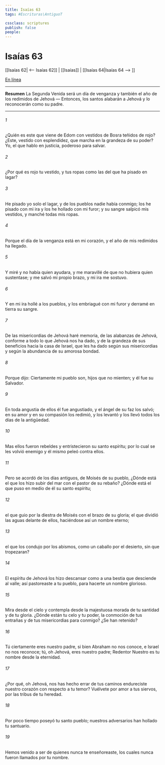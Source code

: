 ```yaml
---
title: Isaías 63
tags: #Escrituras\AntiguoT

cssclass: scriptures
publish: false
people:
---
```


# Isaías 63
[[Isaías 62| <-- Isaías 62]] | [[Isaías]] | [[Isaías 64|Isaías 64 --> ]]

[En línea](https://churchofjesuschrist.org/study/scriptures/ot/isa/63?lang=spa)

---
__Resumen__
La Segunda Venida será un día de venganza y también el año de los redimidos de Jehová — Entonces, los santos alabarán a Jehová y lo reconocerán como su padre.

---
###### 1 
¿Quién es este que viene de Edom con vestidos de Bosra teñidos de rojo? ¿Este, vestido con esplendidez, que marcha en la grandeza de su poder? Yo, el que hablo en justicia, poderoso para salvar.

###### 2 
¿Por qué es rojo tu vestido, y tus ropas como las del que ha pisado en lagar?

###### 3 
He pisado yo solo el lagar, y de los pueblos nadie había conmigo; los he pisado con mi ira y los he hollado con mi furor; y su sangre salpicó mis vestidos, y manché todas mis ropas.

###### 4 
Porque el día de la venganza está en mi corazón, y el año de mis redimidos ha llegado.

###### 5 
Y miré y no había quien ayudara, y me maravillé de que no hubiera quien sustentase; y me salvó mi propio brazo, y mi ira me sostuvo.

###### 6 
Y en mi ira hollé a los pueblos, y los embriagué con mi furor y derramé en tierra su sangre.

###### 7 
De las misericordias de Jehová haré memoria, de las alabanzas de Jehová, conforme a todo lo que Jehová nos ha dado, y de la grandeza de sus beneficios hacia la casa de Israel, que les ha dado según sus misericordias y según la abundancia de su amorosa bondad.

###### 8 
Porque dijo: Ciertamente mi pueblo son, hijos que no mienten; y él fue su Salvador.

###### 9 
En toda angustia de ellos él fue angustiado, y el ángel de su faz los salvó; en su amor y en su compasión los redimió, y los levantó y los llevó todos los días de la antigüedad.

###### 10 
Mas ellos fueron rebeldes y entristecieron su santo espíritu; por lo cual se les volvió enemigo y él mismo peleó contra ellos.

###### 11 
Pero se acordó de los días antiguos, de Moisés  de su pueblo,  ¿Dónde está el que los hizo subir del mar con el pastor de su rebaño? ¿Dónde está el que puso en medio de él su santo espíritu;

###### 12 
el que  guio por la diestra de Moisés con el brazo de su gloria; el que dividió las aguas delante de ellos, haciéndose así un nombre eterno;

###### 13 
el que los condujo por los abismos, como un caballo por el desierto, sin que tropezaran?

###### 14 
El espíritu de Jehová los hizo descansar como a una bestia que desciende al valle; así pastoreaste a tu pueblo, para hacerte un nombre glorioso.

###### 15 
Mira desde el cielo y contempla desde la majestuosa morada de tu santidad y de tu gloria. ¿Dónde están tu celo y tu poder, la conmoción de tus entrañas y de tus misericordias para conmigo? ¿Se han retenido?

###### 16 
Tú ciertamente eres nuestro padre, si bien Abraham no nos conoce, e Israel no nos reconoce; tú, oh Jehová, eres nuestro padre; Redentor Nuestro es tu nombre desde la eternidad.

###### 17 
¿Por qué, oh Jehová, nos has hecho errar de tus caminos  endureciste nuestro corazón con respecto a tu temor? Vuélvete por amor a tus siervos, por las tribus de tu heredad.

###### 18 
Por poco tiempo  poseyó tu santo pueblo; nuestros adversarios han hollado tu santuario.

###### 19 
Hemos venido a ser  de quienes nunca te enseñoreaste, los cuales nunca fueron llamados por tu nombre.

